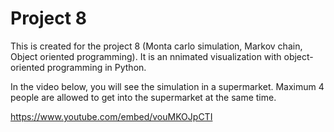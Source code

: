 # Project 8 
This is created for the project 8 (Monta carlo simulation, Markov chain, Object oriented programming). It is an nnimated visualization with object-oriented programming in Python.

In the video below, you will see the simulation in a supermarket. Maximum 4 people are allowed to get into the supermarket at the same time.  

https://www.youtube.com/embed/vouMKOJpCTI



